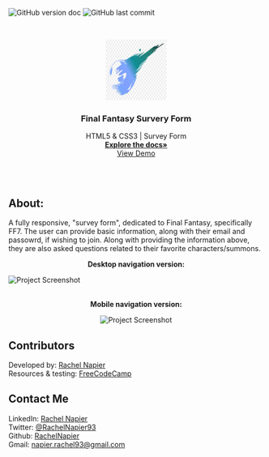 <!-- PROJECT SHIELDS -->

![GitHub version doc](https://img.shields.io/badge/Version-1.0.0-red)
![GitHub last commit](https://img.shields.io/github/last-commit/RachelNapier/final-fantasy-survey-form?style=flat-square)

<!-- PROJECT LOGO -->

<br />
<p align="center">
  <a href="https://rachelnapier.github.io/final-fantasy-survery-form/">
    <img src="images/ff7-icon.jpg" alt="Logo" width="120" height="120">
  </a>

  <h3 align="center"><strong>Final Fantasy Survery Form
</strong></h3>

  <p align="center">
        HTML5 & CSS3 | Survey Form 
    <br />
    <a href="https://github.com/RachelNapier/final-fantasy-survey-form"><strong>Explore the docs»</strong></a>
    <br />
    <a href="https://rachelnapier.github.io/final-fantasy-survey-form/">View Demo</a>
  </p>
</p>
<br>
<br>

<!-- ABOUT -->

## <strong>About:</strong>

A fully responsive, "survey form", dedicated to Final Fantasy, specifically FF7.
The user can provide basic information, along with their email and passowrd,
if wishing to join. Along with providing the information above, they are also asked questions
related to their favorite characters/summons.

<p align="center"><strong>Desktop navigation version:</strong></p>

![Project Screenshot](images/demo-lg.gif)
<br>
<br>

<p align="center"><strong>Mobile navigation version:</strong></
<br>

<div align="center">

![Project Screenshot](images/demo-sm.gif)

</div>

<!-- CONTRIBUTORS -->

## <strong>Contributors</strong>

Developed by: [Rachel Napier](https://github.com/RachelNapier)<br>
Resources & testing: [FreeCodeCamp](https://www.freecodecamp.org)<br>

<!-- CONTACT -->

## <strong>Contact Me</strong>

LinkedIn: [Rachel Napier](https://www.linkedin.com/in/rachelnapierx)<br>
Twitter: [@RachelNapier93](https://twitter.com/RachelNapier93)<br>
Github: [RachelNapier](https://github.com/RachelNapier)<br>
Gmail: napier.rachel93@gmail.com
